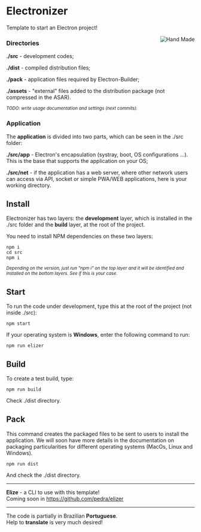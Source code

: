 # Electronizer

Template to start an Electron project!

 <img align="right" src="https://billrocha.netlify.app/Handmade.png" alt="Hand Made">

### Directories 

**./src** - development codes;

**./dist** - compiled distribution files;

**./pack** - application files required by Electron-Builder;

**./assets** - "external" files added to the distribution package (not compressed in the ASAR).

<sub><i>TODO: write usage documentation and settings (next commits).</i></sub> 

### Application

The **application** is divided into two parts, which can be seen in the ./src folder:

**./src/app** - Electron's encapsulation (systray, boot, OS configurations ...). This is the base that supports the application on your OS;

**./src/net** - if the application has a web server, where other network users can access via API, socket or simple PWA/WEB applications, here is your working directory. 


## Install

Electronizer has two layers: the **development** layer, which is installed in the ./src folder and the **build** layer, at the root of the project.

You need to install NPM dependencies on these two layers:

```
npm i
cd src
npm i
```

<sub><i>Depending on the version, just run "npm i" on the top layer and it will be identified and installed on the bottom layers. See if this is your case.</i></sub>

## Start

To run the code under development, type this at the root of the project (not inside ./src): 

```
npm start 
```

If your operating system is **Windows**, enter the following command to run:

```
npm run elizer 
```

## Build

To create a test build, type: 

```
npm run build
```

Check ./dist directory.

## Pack

This command creates the packaged files to be sent to users to install the application. We will soon have more details in the documentation on packaging particularities for different operating systems (MacOs, Linux and Windows).

```
npm run dist
```

And check the ./dist directory.

--- 

<p><b>Elize</b> - a CLI to use with this template!<br>
Coming soon in <a href="https://github.com/pedra/elizer">https://github.com/pedra/elizer</a></p>

--- 
<p>The code is partially in Brazilian <b>Portuguese</b>.<br>
Help to <b>translate</b> is very much desired!</p>

